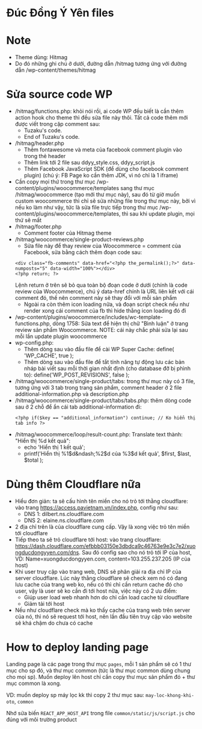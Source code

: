 # Đúc Đồng Ý Yên files

# Note
- Theme dùng: Hitmag
- Do đó những ghi chú ở dưới, đường dẫn /hitmag tương ứng với đường dẫn /wp-content/themes/hitmag

# Sửa source code WP
- /hitmag/functions.php: khỏi nói rồi, ai code WP đều biết là cần thêm action hook cho theme thì đều sửa file này thôi. Tất cả code thêm mới được viết trong cặp comment sau:
  + Tuzaku's code.
  + End of Tuzaku's code.
- /hitmag/header.php
  + Thêm fontawesome và meta của facebook comment plugin vào trong thẻ header
  + Thêm link tới 2 file sau ddyy_style.css, ddyy_script.js
  + Thêm Facebook JavaScript SDK (để dùng cho facebook comment plugin) (chú ý: FB Page ko cần thêm JDK, vì nó chỉ là 1 iframe)
- Cần copy mọi thứ trong thư mục /wp-content/plugins/woocommerce/templates sang thư mục /hitmag/woocommerce (tạo mới thư mục này), sau đó từ giờ muốn custom woocommerce thì chỉ sẽ sửa những file trong thư mục này, bởi vì nếu ko làm như vậy, tức là sửa file trực tiếp trong thư mục /wp-content/plugins/woocommerce/templates, thì sau khi update plugin, mọi thứ sẽ mất
- /hitmag/footer.php
  + Comment footer của Hitmag theme
- /hitmag/woocommerce/single-product-reviews.php
  + Sửa file này để thay review của Woocommerce = comment của Facebook, sửa bằng cách thêm đoạn code sau:
  ```
  <div class="fb-comments" data-href="<?php the_permalink();?>" data-numposts="5" data-width="100%"></div>
  <?php return; ?>
  ```
  Lệnh return ở trên sẽ bỏ qua toàn bộ đoạn code ở dưới (chính là code review của Woocommerce), chú ý data-href chính là URL liên kết với cái comment đó, thế nên comment này sẽ thay đổi với mỗi sản phẩm
  + Ngoài ra còn thêm icon loading nữa, và đoạn script check nếu như render xong cái comment của fb thì hide thằng icon loading đó đi
- /wp-content/plugins/woocommerce/includes/wc-template-functions.php, dòng 1758: Sửa text để hiện thị chữ "Bình luận" ở trang review sản phẩm Woocommerce. NOTE: cái này chắc phải sửa lại sau mỗi lần update plugin woocommerce
- wp-config.php:
  + Thêm dòng sau vào đầu file để cài WP Super Cache: define( 'WP_CACHE', true );
  + Thêm dòng sau vào đầu file để tắt tính năng tự động lưu các bản nháp bài viết sau mỗi thời gian nhất định (cho database đỡ bị phình to): define('WP_POST_REVISIONS', false );
- /hitmag/woocommerce/single-product/tabs: trong thư mục này có 3 file, tương ứng với 3 tab trong trang sản phẩm, comment header ở 2 file additional-information.php và description.php
- /hitmag/woocommerce/single-product/tabs/tabs.php: thêm dòng code sau ở 2 chỗ để ẩn cái tab additional-information đi:
  ```
  <?php if($key == "additional_information") continue; // Ko hiển thị tab info ?>
  ```
- /hitmag/woocommerce/loop/result-count.php:
  Translate text thành: "Hiển thị %d kết quả":
  + echo 'Hiển thị 1 kết quả';
  + printf('Hiển thị %1$d&ndash;%2$d của %3$d kết quả', $first, $last, $total );

# Dùng thêm Cloudflare nữa
- Hiểu đơn giản: ta sẽ cấu hình tên miền cho nó trỏ tới thằng cloudflare: vào trang https://access.pavietnam.vn/index.php, config như sau:
  + DNS 1: dilbert.ns.cloudflare.com
  + DNS 2: elaine.ns.cloudflare.com
- 2 địa chỉ trên là của cloudflare cung cấp. Vậy là xong việc trỏ tên miền tới cloudflare
- Tiếp theo ta sẽ trỏ cloudflare tới host: vào trang cloudflare: https://dash.cloudflare.com/efbbb03150e3dbdca9c46763e9e3c7e2/xuongducdongyyen.com/dns. Sau đó config sao cho nó trỏ tới IP của host, VD:
  Name=xuongducdongyyen.com, content=103.255.237.205 (IP của host)
- Khi user truy cập vào trang web, DNS sẽ phân giải ra địa chỉ IP của server cloudflare. Lúc này thằng cloudflare sẽ check xem nó có đang lưu cache của trang web ko, nếu có thì chỉ cần return cache đó cho user, vậy là user sẽ ko cần đi tới host nữa, việc này có 2 ưu điểm:
  + Giúp user load web nhanh hơn do chỉ cần load cache từ cloudflare
  + Giảm tải tới host
- Nếu như cloudflare check mà ko thấy cache của trang web trên server của nó, thì nó sẽ request tới host, nên lần đầu tiên truy cập vào website sẽ khá chậm do chưa có cache

# How to deploy landing page
Landing page là các page trong thư mục `pages`, mỗi 1 sản phẩm sẽ có 1 thư mục cho sp đó, và thư mục common (tức là thư mục common dùng chung cho mọi sp). Muốn deploy lên host chỉ cần copy thư mục sản phẩm đó + thư mục common là xong.

VD: muốn deploy sp máy lọc kk thì copy 2 thư mục sau: `may-loc-khong-khi-oto`, `common`

Nhớ sửa biến `REACT_APP_HOST_API` trong file `common/static/js/script.js` cho đúng với môi trường product